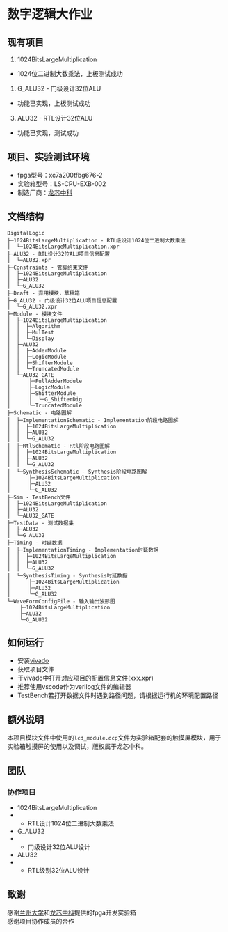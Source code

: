 # 数字逻辑大作业

## 现有项目

1. 1024BitsLargeMultiplication
- 1024位二进制大数乘法，上板测试成功
1. G_ALU32 - 门级设计32位ALU
- 功能已实现，上板测试成功
3. ALU32 - RTL设计32位ALU
- 功能已实现，测试成功

## 项目、实验测试环境

- fpga型号：xc7a200tfbg676-2  
- 实验箱型号：LS-CPU-EXB-002  
- 制造厂商：[龙芯中科](https://www.loongson.cn/)

## 文档结构

```shell
DigitalLogic
├─1024BitsLargeMultiplication - RTL级设计1024位二进制大数乘法
│  └─1024BitsLargeMultiplication.xpr
├─ALU32 - RTL设计32位ALU项目信息配置
│  └─ALU32.xpr
├─Constraints - 管脚约束文件
│  ├─1024BitsLargeMultiplication
│  ├─ALU32
│  └─G_ALU32
├─Draft - 弃用模块，草稿箱
├─G_ALU32 - 门级设计32位ALU项目信息配置
│  └─G_ALU32.xpr
├─Module - 模块文件
│  ├─1024BitsLargeMultiplication
│  │  ├─Algorithm
│  │  ├─MulTest
│  │  └─Display
│  ├─ALU32
│  │  ├─AdderModule
│  │  ├─LogicModule
│  │  ├─ShifterModule
│  │  └─TruncatedModule
│  └─ALU32_GATE
│      ├─FullAdderModule
│      ├─LogicModule
│      ├─ShifterModule
│      │  └─G_ShifterDig
│      └─TruncatedModule
├─Schematic - 电路图解
│  ├─ImplementationSchematic - Implementation阶段电路图解
│  │  ├─1024BitsLargeMultiplication
│  │  ├─ALU32
│  │  └─G_ALU32
│  ├─RtlSchematic - Rtl阶段电路图解
│  │  ├─1024BitsLargeMultiplication
│  │  ├─ALU32
│  │  └─G_ALU32
│  └─SynthesisSchematic - Synthesis阶段电路图解
│      ├─1024BitsLargeMultiplication
│      ├─ALU32
│      └─G_ALU32
├─Sim - TestBench文件
│  ├─1024BitsLargeMultiplication
│  ├─ALU32
│  └─ALU32_GATE
├─TestData - 测试数据集
│  ├─ALU32
│  └─G_ALU32
├─Timing - 时延数据
│  ├─ImplementationTiming - Implementation时延数据
│  │  ├─1024BitsLargeMultiplication
│  │  ├─ALU32
│  │  └─G_ALU32
│  └─SynthesisTiming - Synthesis时延数据
│      ├─1024BitsLargeMultiplication
│      ├─ALU32
│      └─G_ALU32
└─WaveFormConfigFile - 输入输出波形图
    ├─1024BitsLargeMultiplication
    ├─ALU32
    └─G_ALU32
```

## 如何运行

- 安装[vivado](https://www.xilinx.com/products/design-tools/vivado.html)
- 获取项目文件
- 于vivado中打开对应项目的配置信息文件(xxx.xpr)
- 推荐使用vscode作为verilog文件的编辑器
- TestBench若打开数据文件时遇到路径问题，请根据运行机的环境配置路径

## 额外说明

本项目模块文件中使用的`lcd_module.dcp`文件为实验箱配套的触摸屏模块，用于实验箱触摸屏的使用以及调试，版权属于龙芯中科。

## 团队

### 协作项目

- 1024BitsLargeMultiplication
- - RTL设计1024位二进制大数乘法
- G_ALU32
- - 门级设计32位ALU设计
- ALU32
- - RTL级别32位ALU设计

## 致谢

感谢[兰州大学](http://lzu.edu.cn)和[龙芯中科](https://www.loongson.cn/)提供的fpga开发实验箱  
感谢项目协作成员的合作